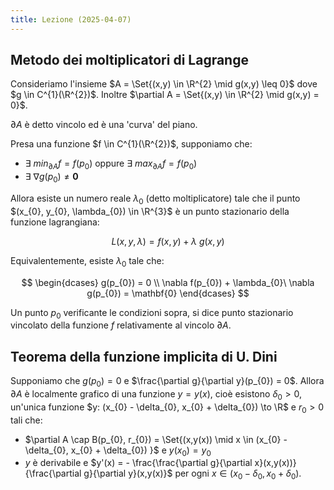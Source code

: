 ```yaml
---
title: Lezione (2025-04-07)
---
```


## Metodo dei moltiplicatori di Lagrange

Consideriamo l'insieme $A = \Set{(x,y) \in \R^{2} \mid g(x,y) \leq 0}$ dove
$g \in C^{1}(\R^{2})$. Inoltre
$\partial A = \Set{(x,y) \in \R^{2} \mid g(x,y) = 0}$.

$\partial A$ è detto vincolo ed è una 'curva' del piano.

Presa una funzione $f \in C^{1}(\R^{2})$, supponiamo che:

- $\exists\ min_{\partial A} f = f(p_{0})$ oppure
  $\exists\ max_{\partial A} f = f(p_{0})$
- $\exists\ \nabla g(p_{0}) \neq \mathbf{0}$

Allora esiste un numero reale $\lambda_0$ (detto moltiplicatore) tale che il
punto $(x_{0}, y_{0}, \lambda_{0}) \in \R^{3}$ è un punto stazionario della
funzione lagrangiana:

$$
L(x,y,\lambda) = f(x,y) + \lambda\ g(x,y)
$$

Equivalentemente, esiste $\lambda_{0}$ tale che:

$$
\begin{dcases}
g(p_{0}) = 0 \\
\nabla f(p_{0}) + \lambda_{0}\ \nabla g(p_{0}) = \mathbf{0}
\end{dcases}
$$

Un punto $p_{0}$ verificante le condizioni sopra, si dice punto stazionario
vincolato della funzione $f$ relativamente al vincolo $\partial A$.

## Teorema della funzione implicita di U. Dini

Supponiamo che $g(p_{0}) = 0$ e $\frac{\partial g}{\partial y}(p_{0}) = 0$.
Allora $\partial A$ è localmente grafico di una funzione $y = y(x)$, cioè
esistono $\delta_{0} > 0$, un'unica funzione
$y: (x_{0} - \delta_{0}, x_{0} + \delta_{0}) \to \R$ e $r_{0} > 0$ tali che:

- $\partial A \cap B(p_{0}, r_{0}) = \Set{(x,y(x)) \mid x \in (x_{0} - \delta_{0}, x_{0} + \delta_{0}) }$
  e $y(x_{0}) = y_{0}$
- $y$ è derivabile e
  $y'(x) = - \frac{\frac{\partial g}{\partial x}(x,y(x))}{\frac{\partial g}{\partial y}(x,y(x)}$
  per ogni $x \in (x_{0} - \delta_{0}, x_{0} + \delta_{0})$.
